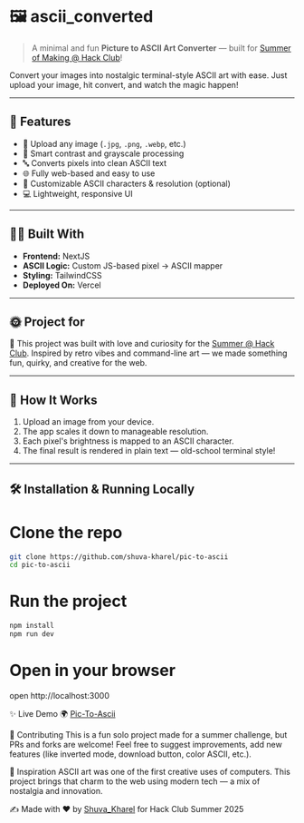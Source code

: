# 🖼️ ascii_converted

> A minimal and fun **Picture to ASCII Art Converter** — built for [Summer of Making @ Hack Club](https://summer.hackclub.com)!

Convert your images into nostalgic terminal-style ASCII art with ease. Just upload your image, hit convert, and watch the magic happen!

---

## 🚀 Features

- 📸 Upload any image (`.jpg`, `.png`, `.webp`, etc.)
- 🧠 Smart contrast and grayscale processing
- 🔤 Converts pixels into clean ASCII text
- 🌐 Fully web-based and easy to use
- 🎨 Customizable ASCII characters & resolution (optional)
- 💻 Lightweight, responsive UI

---

## 👩‍💻 Built With

- **Frontend:** NextJS
- **ASCII Logic:** Custom JS-based pixel → ASCII mapper
- **Styling:** TailwindCSS
- **Deployed On:** Vercel

---

## 🌞 Project for

🎉 This project was built with love and curiosity for the [Summer @ Hack Club](https://summer.hackclub.com).
Inspired by retro vibes and command-line art — we made something fun, quirky, and creative for the web.

---

## 📸 How It Works

1. Upload an image from your device.
2. The app scales it down to manageable resolution.
3. Each pixel's brightness is mapped to an ASCII character.
4. The final result is rendered in plain text — old-school terminal style!

---

## 🛠️ Installation & Running Locally

# Clone the repo
```bash
git clone https://github.com/shuva-kharel/pic-to-ascii
cd pic-to-ascii
```

# Run the project
```bash
npm install
npm run dev
```

# Open in your browser

open http://localhost:3000

✨ Live Demo
🌍 [Pic-To-Ascii](https://pic-to-ascii.vercel.app/)

📢 Contributing
This is a fun solo project made for a summer challenge, but PRs and forks are welcome!
Feel free to suggest improvements, add new features (like inverted mode, download button, color ASCII, etc.).

🧠 Inspiration
ASCII art was one of the first creative uses of computers. This project brings that charm to the web using modern tech — a mix of nostalgia and innovation.

✍️ Made with ❤️ by [Shuva_Kharel](https://github.com/shuva-kharel) for Hack Club Summer 2025
